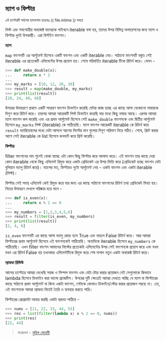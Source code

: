 ## ম্যাপ ও ফিল্টার

<sub> এই চ্যাপ্টারটি সর্বশেষ হালনাগাদ হয়েছেঃ {{ file.mtime }} সময়ে </sub>

লিস্ট এবং সমগোত্রীয় অবজেক্ট যাদেরকে পাইথনে iterable বলা হয়, তাদের উপর বিভিন্ন অপারেশনের জন্য ম্যাপ ও ফিল্টার খুবই উপকারী। এরা বিল্টইন ফাংশন।

**ম্যাপ**

```map``` ফাংশনটি এর আর্গুমেন্ট হিসেবে একটি ফাংশন এবং একটি iterable নেয়। পাঠানো ফাংশনটি বস্তুত সেই iterable এর প্রত্যেকটি এলিমেন্টের উপর প্রয়োগ হয়। শেষে পরিবর্তিত iterable টিকে রিটার্ন করে। যেমন - 

```python
>>> def make_double(x):
...     return x * 2
...
>>> my_marks = [10, 12, 20, 30]
>>> result = map(make_double, my_marks)
>>> print(list(result))
[20, 24, 40, 60]
```

উপরের উদাহরণে প্রথমে একটি সাধারণ ফাংশন ডিফাইন করেছি যেটার কাজ হচ্ছে এর কাছে আসা যেকোনো নাম্বারকে দিগুণ করে রিটার্ন করে। তারপর আমরা আরেকটি লিস্ট ডিফাইন করেছি যার মধ্যে কিছু নাম্বার আছে। এরপর আমরা ম্যাপ ফাংশন কল করেছি এবং এর প্রথম আর্গুমেন্ট হিসেবে সেই ```make_double``` ফাংশনকে এবং দ্বিতীয় আর্গুমেন্ট হিসেবে ```my_marks``` লিস্ট (iterable) কে পাঠিয়েছি। ম্যাপ ফাংশন আরেকটি iterable কে রিটার্ন করে ```result``` ভ্যারিয়েবলের মধ্যে যেটা আসলে আগের লিস্টের মান গুলোর দিগুণ পরিমাণ নিয়ে গঠিত। শেষে, প্রিন্ট করার আগে সেই iterable কে list হিসেবে কনভার্ট করে প্রিন্ট করেছি।

**ফিল্টার**

filter ফাংশনের নাম শুনেই বোঝা যাচ্ছে এটা কোন কিছু ফিল্টার করে আলাদা করে। এই ফাংশন তার কাছে দেয়া কোন iterable থেকে কিছু এলিমেন্ট রিমুভ করে একটা প্রেডিকেট এর উপর ভিত্তি করে (প্রেডিকেট হচ্ছে ফাংশন যেটা বুলিয়ান ভ্যালু রিটার্ন করে)। ম্যাপের মত, ফিল্টারও দুটো আর্গুমেন্ট নেয় - একটা ফাংশন এবং একটা iterable (লিস্ট)।

ফিল্টার সেই সমস্থ এলিমেন্ট কেই রিমুভ করে যার জন্য এর কাছে পাঠানো ফাংশনের রিটার্ন তথা প্রেডিকেট মিথ্যা হয়। নিচের উদাহরণ দেখলে পরিষ্কার হয়ে যাবে - 

```python
>>> def is_even(x):
...     return x % 2 == 0
...
>>> my_numbers = [1,2,3,4,5,6]
>>> result = filter(is_even, my_numbers)
>>> print(list(result))
[2, 4, 6]
```

```is_even``` ফাংশনটি এর কাছে আসা ভ্যালু জোড় হলে True এবং নাহলে False রিটার্ন করে। আর আমরা ফিল্টারের প্রথম আর্গুমেন্ট হিসেবে এই ফাংশনকেই পাঠিয়েছি। অন্যদিকে iterable হিসেবে ```my_numbers``` কে পাঠিয়েছি। এখন filter ফাংশন আমাদের লিস্টের প্রত্যেকটা এলিমেন্টের উপর সেই ফাংশনকে প্রয়োগ করে এবং যখন যখন এর রিটার্ন False হয় তখনকার এলিমেন্টটিকে রিমুভ করে শেষ নাগাদ নতুন একটা অবজেক্ট রিটার্ন করে।

**ল্যাম্বডা রিভিউ** 

আগের চ্যাপ্টারে আমরা দেখেছি সহজ ও সিম্পল ফাংশন এবং যেটা ষ্টোর করার প্রয়োজন নেই সেগুলোকে কিভাবে lambda হিসেবে ডিফাইন করা ভালো প্র্যাকটিস। উপরের দুটি ক্ষেত্রেই আমরা দেখতে পাচ্ছি যে ম্যাপ বা ফিল্টারের কাছে পাঠানো প্রথম আর্গুমেন্ট যা কিনা একটা ফাংশন, সেটাকে কোথাও ডিফাইন/স্টোর করার প্রয়োজন পরছে না। তো, এই ফাংশনকে আমরা ল্যাম্বডা দিয়েই তৈরি ও ব্যবহার করতে পারি। 

ফিল্টারের প্রোগ্রামটা আবার করছি একটা ল্যম্বডা পাঠিয়ে - 

```python
>>> nums = [11, 22, 33, 44, 55]
>>> res = list(filter(lambda x: x % 2 == 0, nums))
>>> print(res)
[22, 44]
```

>  সংকলন - [নুহিল মেহেদী](https://nuhil.net)